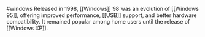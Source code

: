 #windows 
Released in 1998, [[Windows]] 98 was an evolution of [[Windows 95]], offering improved performance, [[USB]] support, and better hardware compatibility. It remained popular among home users until the release of [[Windows XP]].